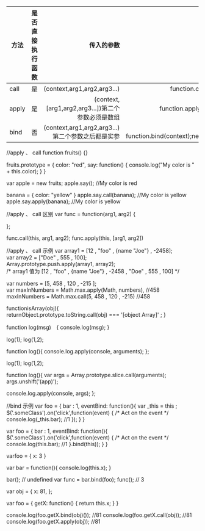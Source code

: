 |  方法     |是否直接执行函数|    传入的参数              |   调用方式                               |
| --------  |:------------:| --------------------------:|----------------------------------------:|
| call      |   是	        | (context,arg1,arg2,arg3...)| function.call(context,arg1,arg2,arg3...)|
| apply     |   是	        | (context,[arg1,arg2,arg3...])第二个参数必须是数组|function.apply(context,[arg1,arg2,arg3...])|
| bind      |   否         |(context,arg1,arg2,arg3...)第二个参数之后都是实参|var newFunction = function.bind(context);newFunction(arg1,arg2,arg3...)|

//apply 、 call
function fruits() {}

fruits.prototype = {
	color: "red",
	say: function() {
		console.log("My color is " + this.color);
	}
}

var apple = new fruits;
apple.say();	//My color is red

banana = {
	color: "yellow"
}
apple.say.call(banana);		//My color is yellow
apple.say.apply(banana);	//My color is yellow

//apply 、 call 区别
var func = function(arg1, arg2) {

};

func.call(this, arg1, arg2); 
func.apply(this, [arg1, arg2])

//apply 、 call 示例
var array1 = [12 , "foo" , {name "Joe"} , -2458];  
var array2 = ["Doe" , 555 , 100];  
Array.prototype.push.apply(array1, array2);  
/* array1 值为  [12 , "foo" , {name "Joe"} , -2458 , "Doe" , 555 , 100] */

var  numbers = [5, 458 , 120 , -215 ];  
var maxInNumbers = Math.max.apply(Math, numbers),	//458
	maxInNumbers = Math.max.call(5, 458 , 120 , -215)	//458

functionisArray(obj){  
    returnObject.prototype.toString.call(obj) === '[object Array]' ;
}


function log(msg)　{
  console.log(msg);
}

log(1);
log(1,2);

function log(){
  console.log.apply(console, arguments);
};


log(1);
log(1,2);

function log(){
  var args = Array.prototype.slice.call(arguments);
  args.unshift('(app)');

  console.log.apply(console, args);
};

//bind 示例
var foo = {
	bar : 1,
	eventBind: function(){
		var _this = this ;
		$('.someClass').on('click',function(event) {
			/* Act on the event */
			console.log(_this.bar);		//1
		});
	}
}

var foo = {
	bar : 1,
	eventBind: function(){
		$('.someClass').on('click',function(event) {
			/* Act on the event */
			console.log(this.bar);		//1
		}.bind(this));
	}
}


varfoo = {
    x: 3
}
 
var bar = function(){
    console.log(this.x);
}
 
bar(); // undefined
var func = bar.bind(foo);
func(); // 3

var obj = {
	x: 81,
};

var foo = {
	getX: function() {
		return this.x;
	}
}

console.log(foo.getX.bind(obj)());		//81
console.log(foo.getX.call(obj));		//81
console.log(foo.getX.apply(obj));		//81
